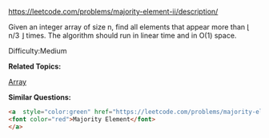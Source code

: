 https://leetcode.com/problems/majority-element-ii/description/

Given an integer array of size n, find all elements that appear more than ⌊ n/3 ⌋ times. The algorithm should run in linear time and in O(1) space.

Difficulty:Medium

**Related Topics:**

[Array](https://leetcode.com/tag/array)

**Similar Questions:** 

```html
<a  style="color:green" href="https://leetcode.com/problems/majority-element">
<font color="red">Majority Element</font>
</a>
```

